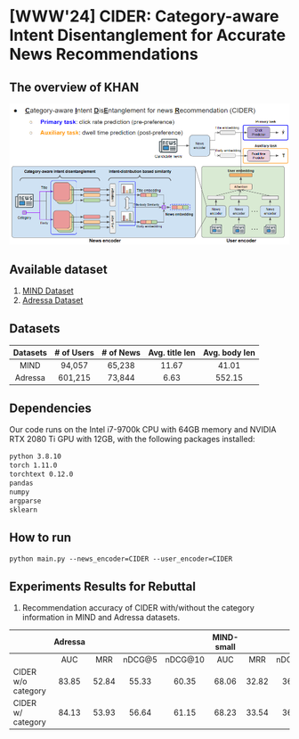 # [WWW'24] CIDER: Category-aware Intent Disentanglement for Accurate News Recommendations

## The overview of KHAN
![The overview of KHAN](./assets/overview.PNG)

## Available dataset
1. [MIND Dataset](https://msnews.github.io/)
2. [Adressa Dataset](https://reclab.idi.ntnu.no/dataset/)

## Datasets
|Datasets|# of Users|# of News|Avg. title len|Avg. body len|
|:---:|:---:|:---:|:---:|:---:|
|MIND|94,057|65,238|11.67|41.01|
|Adressa|601,215|73,844|6.63|552.15|

## Dependencies
Our code runs on the Intel i7-9700k CPU with 64GB memory and NVIDIA RTX 2080 Ti GPU with 12GB, with the following packages installed:
```
python 3.8.10
torch 1.11.0
torchtext 0.12.0
pandas
numpy
argparse
sklearn
```
## How to run
```
python main.py --news_encoder=CIDER --user_encoder=CIDER
```

## Experiments Results for Rebuttal

 1. Recommendation accuracy of CIDER with/without the category information in MIND and Adressa datasets.

|                    | Adressa                         |||| MIND-small                         ||||
|--------------------|:-------:|:-----:|:------:|:-------:|:----------:|:-----:|:------:|:-------:|
|                    |   AUC   |  MRR  | nDCG@5 | nDCG@10 |     AUC    |  MRR  | nDCG@5 | nDCG@10 |
| CIDER w/o category |  83.85  | 52.84 |  55.33 |  60.35  |    68.06   | 32.82 |  36.51 |  42.59  |
|  CIDER w/ category |  84.13  | 53.93 |  56.64 |  61.15  |    68.23   | 33.54 |  36.97 |  42.93  |
